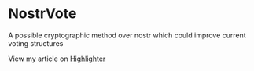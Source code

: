 # NostrVote
A possible cryptographic method over nostr which could improve current voting structures

View my article on [Highlighter](https://github.com/therealsupermax/NostrVote)
